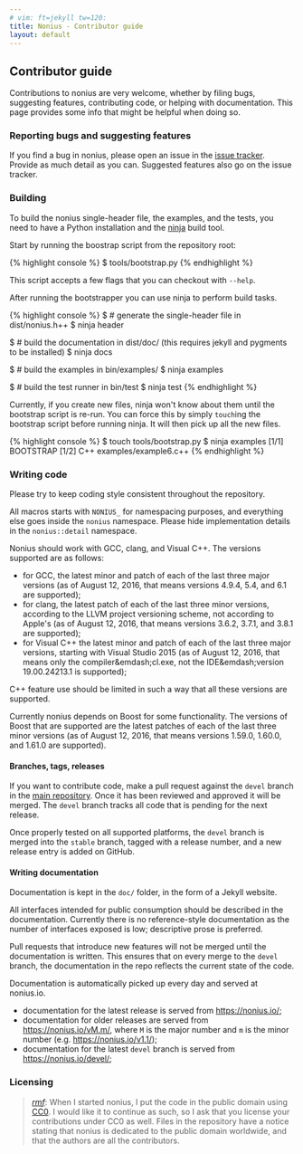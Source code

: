 ```yaml
---
# vim: ft=jekyll tw=120:
title: Nonius - Contributor guide
layout: default
---
```


## Contributor guide

Contributions to nonius are very welcome, whether by filing bugs, suggesting features, contributing code, or helping
with documentation. This page provides some info that might be helpful when doing so.

### Reporting bugs and suggesting features

If you find a bug in nonius, please open an issue in the [issue tracker]. Provide as much detail as you can. Suggested
features also go on the issue tracker.

 [issue tracker]: https://github.com/rmartinho/nonius/issues

### Building

To build the nonius single-header file, the examples, and the tests, you need to have a Python installation and the
[ninja] build tool.

Start by running the boostrap script from the repository root:

{% highlight console %}
$ tools/bootstrap.py
{% endhighlight %}

This script accepts a few flags that you can checkout with `--help`.

After running the bootstrapper you can use ninja to perform build tasks.

{% highlight console %}
$ # generate the single-header file in dist/nonius.h++
$ ninja header

$ # build the documentation in dist/doc/ (this requires jekyll and pygments to be installed)
$ ninja docs

$ # build the examples in bin/examples/
$ ninja examples

$ # build the test runner in bin/test
$ ninja test
{% endhighlight %}

Currently, if you create new files, ninja won't know about them until the bootstrap script is re-run. You can force this
by simply `touch`ing the bootstrap script before running ninja. It will then pick up all the new files.

{% highlight console %}
$ touch tools/bootstrap.py
$ ninja examples
[1/1] BOOTSTRAP
[1/2] C++ examples/example6.c++
{% endhighlight %}

 [ninja]: https://ninja-build.org

### Writing code

Please try to keep coding style consistent throughout the repository.

All macros starts with `NONIUS_` for namespacing purposes, and everything else goes inside the `nonius` namespace.
Please hide implementation details in the `nonius::detail` namespace.

Nonius should work with GCC, clang, and Visual C++. The versions supported are as follows:

- for GCC, the latest minor and patch of each of the last three major versions (as of August 12, 2016, that means
  versions 4.9.4, 5.4, and 6.1 are supported);
- for clang, the latest patch of each of the last three minor versions, according to the LLVM project versioning scheme,
  not according to Apple's (as of August 12, 2016, that means versions 3.6.2, 3.7.1, and 3.8.1 are supported);
- for Visual C++ the latest minor and patch of each of the last three major versions, starting with Visual Studio 2015
  (as of August 12, 2016, that means only the compiler&emdash;cl.exe, not the IDE&emdash;version 19.00.24213.1 is
  supported);

C++ feature use should be limited in such a way that all these versions are supported.

Currently nonius depends on Boost for some functionality. The versions of Boost that are supported are the latest
patches of each of the last three minor versions (as of August 12, 2016, that means versions 1.59.0, 1.60.0, and 1.61.0
are supported).

#### Branches, tags, releases

If you want to contribute code, make a pull request against the `devel` branch in the [main repository]. Once it has
been reviewed and approved it will be merged. The `devel` branch tracks all code that is pending for the next release.

Once properly tested on all supported platforms, the `devel` branch is merged into the `stable` branch, tagged with a
release number, and a new release entry is added on GitHub.

 [main repository]: https://github.com/rmartinho/nonius

#### Writing documentation

Documentation is kept in the `doc/` folder, in the form of a Jekyll website.

All interfaces intended for public consumption should be described in the documentation. Currently there is no
reference-style documentation as the number of interfaces exposed is low; descriptive prose is preferred.

Pull requests that introduce new features will not be merged until the documentation is written. This ensures that on
every merge to the `devel` branch, the documentation in the repo reflects the current state of the code.

Documentation is automatically picked up every day and served at nonius.io.

- documentation for the latest release is served from <https://nonius.io/>;
- documentation for older releases are served from https://nonius.io/vM.m/, where `M` is the major number and `m` is the minor number (e.g.
  <https://nonius.io/v1.1/>);
- documentation for the latest `devel` branch is served from <https://nonius.io/devel/>;

### Licensing

> *[rmf]*: When I started nonius, I put the code in the public domain using [CC0]. I would like it to continue as such,
> so I ask that you license your contributions under CC0 as well. Files in the repository have a notice stating that
> nonius is dedicated to the public domain worldwide, and that the authors are all the contributors.

 [rmf]: https://rmf.io/robot
 [CC0]: http://creativecommons.org/publicdomain/zero/1.0/
